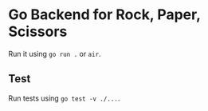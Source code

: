 # Go Backend for Rock, Paper, Scissors

Run it using `go run .` or `air`.

## Test

Run tests using `go test -v ./...`. 